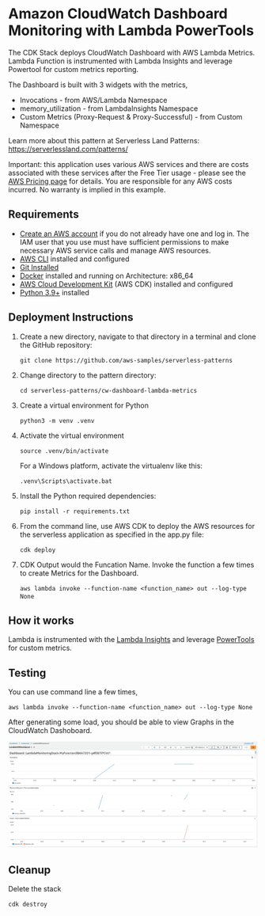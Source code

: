 # Amazon CloudWatch Dashboard Monitoring with Lambda PowerTools

The CDK Stack deploys CloudWatch Dashboard with AWS Lambda Metrics. Lambda Function is instrumented with Lambda Insights and leverage Powertool for custom metrics reporting.

The Dashboard is built with 3 widgets with the metrics,
- Invocations - from AWS/Lambda Namespace
- memory_utilization - from LambdaInsights Namespace
- Custom Metrics (Proxy-Request & Proxy-Successful) - from Custom Namespace

Learn more about this pattern at Serverless Land Patterns: https://serverlessland.com/patterns/

Important: this application uses various AWS services and there are costs associated with these services after the Free Tier usage - please see the [AWS Pricing page](https://aws.amazon.com/pricing/) for details. You are responsible for any AWS costs incurred. No warranty is implied in this example.

## Requirements

* [Create an AWS account](https://portal.aws.amazon.com/gp/aws/developer/registration/index.html) if you do not already have one and log in. The IAM user that you use must have sufficient permissions to make necessary AWS service calls and manage AWS resources.
* [AWS CLI](https://docs.aws.amazon.com/cli/latest/userguide/install-cliv2.html) installed and configured
* [Git Installed](https://git-scm.com/book/en/v2/Getting-Started-Installing-Git)
* [Docker](https://docs.docker.com/get-docker/) installed and running on Architecture: x86_64
* [AWS Cloud Development Kit](https://docs.aws.amazon.com/cdk/latest/guide/cli.html) (AWS CDK) installed and configured
* [Python 3.9+](https://www.python.org/downloads/) installed

## Deployment Instructions

1. Create a new directory, navigate to that directory in a terminal and clone the GitHub repository:
    ```
    git clone https://github.com/aws-samples/serverless-patterns
    ```
2. Change directory to the pattern directory:
    ```
    cd serverless-patterns/cw-dashboard-lambda-metrics
    ```
3. Create a virtual environment for Python
    ```
    python3 -m venv .venv
    ```
4. Activate the virtual environment
    ```
    source .venv/bin/activate
    ```
    For a Windows platform, activate the virtualenv like this:
    ```
    .venv\Scripts\activate.bat
    ```
5. Install the Python required dependencies:
    ```
    pip install -r requirements.txt
    ```
6. From the command line, use AWS CDK to deploy the AWS resources for the serverless application as specified in the app.py file:
    ```
    cdk deploy
    ```
7. CDK Output would the Funcation Name. Invoke the function a few times to create Metrics for the Dashboard.
   ```
   aws lambda invoke --function-name <function_name> out --log-type None
   ```

## How it works

Lambda is instrumented with the [Lambda Insights](https://docs.aws.amazon.com/AmazonCloudWatch/latest/monitoring/Lambda-Insights-Getting-Started.html) and leverage [PowerTools](https://docs.powertools.aws.dev/lambda/python/latest/) for custom metrics.

## Testing

You can use command line a few times,

```
aws lambda invoke --function-name <function_name> out --log-type None

```

After generating some load, you should be able to view Graphs in the CloudWatch Dashoboard.

![Dashboard](images/dashboard.png)


## Cleanup

Delete the stack

```
cdk destroy 
```
